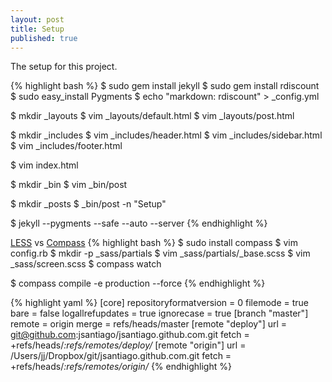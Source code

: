 ```yaml
---
layout: post
title: Setup
published: true
---
```


The setup for this project.

{% highlight bash %}
$ sudo gem install jekyll
$ sudo gem install rdiscount
$ sudo easy_install Pygments
$ echo "markdown: rdiscount" > _config.yml

$ mkdir _layouts
$ vim _layouts/default.html
$ vim _layouts/post.html

$ mkdir _includes
$ vim _includes/header.html
$ vim _includes/sidebar.html
$ vim _includes/footer.html

$ vim index.html

$ mkdir _bin
$ vim _bin/post

$ mkdir _posts
$ _bin/post -n "Setup"

$ jekyll --pygments --safe --auto --server
{% endhighlight %}

[LESS](http://lesscss.org) vs [Compass](http://compass-style.org)
{% highlight bash %}
$ sudo install compass
$ vim config.rb
$ mkdir -p _sass/partials
$ vim _sass/partials/_base.scss
$ vim _sass/screen.scss
$ compass watch

$ compass compile -e production --force
{% endhighlight %}

{% highlight yaml %}
[core]
    repositoryformatversion = 0
    filemode = true
    bare = false
    logallrefupdates = true
    ignorecase = true
[branch "master"]
    remote = origin
    merge = refs/heads/master
[remote "deploy"]
    url = git@github.com:jsantiago/jsantiago.github.com.git
    fetch = +refs/heads/*:refs/remotes/deploy/*
[remote "origin"]
    url = /Users/jj/Dropbox/git/jsantiago.github.com.git
    fetch = +refs/heads/*:refs/remotes/origin/*
{% endhighlight %}
